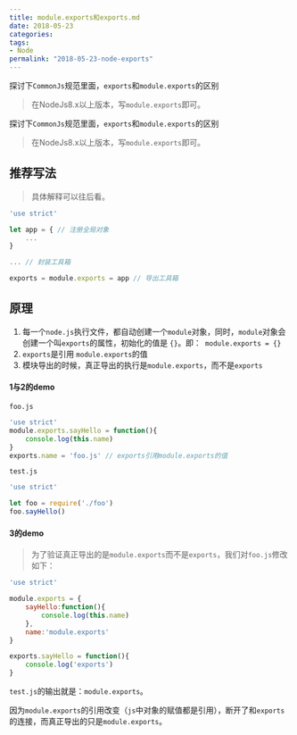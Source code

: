 ```yaml
---
title: module.exports和exports.md
date: 2018-05-23
categories:
tags:
- Node
permalink: "2018-05-23-node-exports"
---
```


探讨下`CommonJs`规范里面，`exports`和`module.exports`的区别

> 在NodeJs8.x以上版本，写`module.exports`即可。

<!-- more -->

探讨下`CommonJs`规范里面，`exports`和`module.exports`的区别

> 在NodeJs8.x以上版本，写`module.exports`即可。

## 推荐写法
> 具体解释可以往后看。

```javascript
'use strict'

let app = { // 注册全局对象
    ...
}

... // 封装工具箱

exports = module.exports = app // 导出工具箱
```


## 原理
1. 每一个`node.js`执行文件，都自动创建一个`module`对象，同时，`module`对象会创建一个叫`exports`的属性，初始化的值是 `{}`。即：` module.exports = {}`
2. `exports`是引用 `module.exports`的值
3. 模块导出的时候，真正导出的执行是`module.exports`，而不是`exports`

#### 1与2的demo

`foo.js`

```javascript
'use strict'
module.exports.sayHello = function(){
    console.log(this.name)
}
exports.name = 'foo.js' // exports引用module.exports的值
```

`test.js`

```javascript
'use strict'

let foo = require('./foo')
foo.sayHello()
```

#### 3的demo
> 为了验证真正导出的是`module.exports`而不是`exports`，我们对`foo.js`修改如下：

```javascript
'use strict'

module.exports = {
    sayHello:function(){
        console.log(this.name)
    },
    name:'module.exports'
}

exports.sayHello = function(){
    console.log('exports')
}
```

`test.js`的输出就是：`module.exports`。

因为`module.exports`的引用改变（`js`中对象的赋值都是引用），断开了和`exports`的连接，而真正导出的只是`module.exports`。